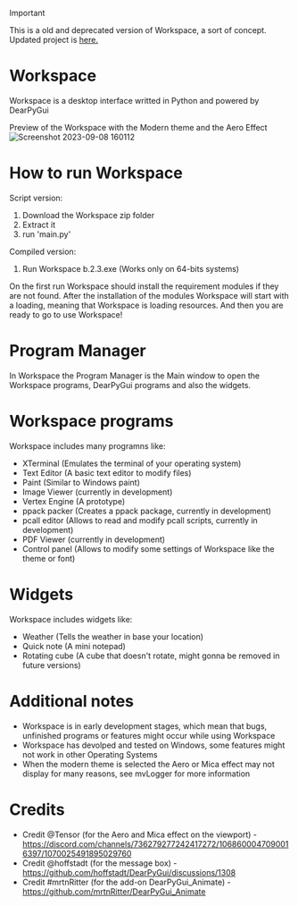 > [!IMPORTANT]
> This is a old and deprecated version of Workspace, a sort of concept. Updated project is [here.](https://github.com/totallynotdrait/WDE)

# Workspace
Workspace is a desktop interface writted in Python and powered by DearPyGui

Preview of the Workspace with the Modern theme and the Aero Effect
![Screenshot 2023-09-08 160112](https://github.com/totallynotdrait/Workspace/assets/108739871/0287b51a-6a92-471f-8812-ad4352d0d5bd)


# How to run Workspace

Script version:
1. Download the Workspace zip folder
2. Extract it
3. run 'main.py'

Compiled version:
1. Run Workspace b.2.3.exe (Works only on 64-bits systems)

On the first run Workspace should install the requirement modules if they are not found.
After the installation of the modules Workspace will start with a loading, meaning that Workspace is loading
resources.
And then you are ready to go to use Workspace!

# Program Manager

In Workspace the Program Manager is the Main window to open the Workspace programs, DearPyGui programs and also the widgets.

# Workspace programs

Workspace includes many programns like:
 - XTerminal                     (Emulates the terminal of your operating system)
 - Text Editor                   (A basic text editor to modify files)
 - Paint                         (Similar to Windows paint)
 - Image Viewer (currently in development)
 - Vertex Engine (A prototype)
 - ppack packer (Creates a ppack package, currently in development)
 - pcall editor (Allows to read and modify pcall scripts, currently in development)
 - PDF Viewer (currently in development)
 - Control panel                 (Allows to modify some settings of Workspace like the theme or font)

# Widgets
Workspace includes widgets like:
 - Weather (Tells the weather in base your location)
 - Quick note (A mini notepad)
 - Rotating cube (A cube that doesn't rotate, might gonna be removed in future versions)


# Additional notes

 - Workspace is in early development stages, which mean that bugs, unfinished programs or features might occur while using Workspace
 - Workspace has devolped and tested on Windows, some features might not work in other Operating Systems
 - When the modern theme is selected the Aero or Mica effect may not display for many reasons, see mvLogger for more information


# Credits

 - Credit @Tensor (for the Aero and Mica effect on the viewport) - https://discord.com/channels/736279277242417272/1068600047090016397/1070025491895029760
 - Credit @hoffstadt (for the message box) - https://github.com/hoffstadt/DearPyGui/discussions/1308
 - Credit #mrtnRitter (for the add-on DearPyGui_Animate) - https://github.com/mrtnRitter/DearPyGui_Animate
